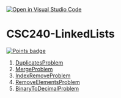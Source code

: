 [![Open in Visual Studio Code](https://classroom.github.com/assets/open-in-vscode-718a45dd9cf7e7f842a935f5ebbe5719a5e09af4491e668f4dbf3b35d5cca122.svg)](https://classroom.github.com/online_ide?assignment_repo_id=11105931&assignment_repo_type=AssignmentRepo)
# CSC240-LinkedLists

[![Points badge](../../blob/badges/.github/badges/points.svg)](../../actions)

1. [DuplicatesProblem](DuplicatesProblem.java)
2. [MergeProblem](MergeProblem.java)
3. [IndexRemoveProblem](IndexRemoveProblem.java)
4. [RemoveElementsProblem](RemoveElementsProblem.java)
5. [BinaryToDecimalProblem](BinaryToDecimalProblem.java)

